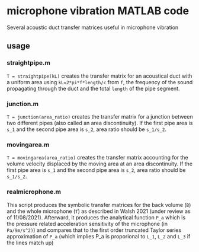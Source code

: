 # microphone vibration MATLAB code
Several acoustic duct transfer matrices useful in microphone vibration

## usage

### straightpipe.m 
```T = straightpipe(kL)``` creates the transfer matrix for an acoustical duct with a uniform area using ```kL=2*pi*f*length/c``` from ```f```, the frequency of the sound propagating through the duct and the total ```length``` of the pipe segment. 
### junction.m
```T = junction(area_ratio)``` creates the transfer matrix for a junction between two different pipes (also called an area discontinuity). If the first pipe area is ```s_1``` and the second pipe area is ```s_2```, area ratio should be ```s_1/s_2```. 

### movingarea.m
```T = movingarea(area_ratio)``` creates the transfer matrix accounting for the volume velocity displaced by the moving area at an area discontinuity. If the first pipe area is ```s_1``` and the second pipe area is ```s_2```, area ratio should be ```s_1/s_2```. 

### realmicrophone.m 
This script produces the symbolic transfer matrices for the back volume (```B```) and the whole microphone (```T```) as described in Walsh 2021 (under review as of 11/08/2021). 
Afterward, it produces the analytical function ```P_a``` which is the pressure related acceleration sensitivity of the microphone (in ```Pa/9m/s^2)```) and compares that to the first order truncated Taylor series approximation of ```P_a``` (which implies P_a is proporional to ```L_1```, ```L_2``` and ```L_3``` if the lines match up) 
